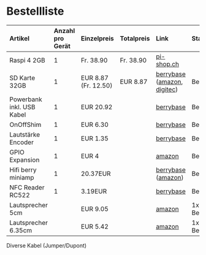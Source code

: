 # Bestellliste
Artikel | Anzahl pro Gerät | Einzelpreis | Totalpreis | Link | Status
:- | :- | :- | :- | :- | :-
Raspi 4 2GB | 1 | Fr. 38.90 | Fr. 38.90| [pi-shop.ch](https://www.pi-shop.ch/raspberry-pi-4-model-b-2gb) |
SD Karte 32GB | 1 | EUR 8.87 (Fr. 12.50) | EUR 8.87 | [berrybase](https://www.berrybase.de/raspberry-pi-co/raspberry-pi/speicherkarten/sandisk-extreme-micro-sdhc-a1-uhs-i-u3-speicherkarte-43-adapter-32gb?c=347) ([amazon](https://www.amazon.de/SanDisk-Extreme-microSDHC-Speicherkarte-SD-Adapter/dp/B06XWMQ81P/ref=sr_1_2?__mk_de_DE=ÅMÅŽÕÑ&dchild=1&keywords=sandisk+extreme+32gb&qid=1607455423&sr=8-2), [digitec](https://www.digitec.ch/de/s1/product/sandisk-extreme-microsd-a1-microsdhc-32gb-u3-uhs-i-speicherkarte-6405532)) | Bestellt
Powerbank inkl. USB Kabel | 1 | EUR 20.92 | | [berrybase](https://www.berrybase.de/raspberry-pi-co/raspberry-pi/stromversorgung/powerbanks-mobile-akkus/quickcharge-powerbank-mit-qc3.0-und-usb-c-15.000-mah-schwarz-grau) | Bestellt
OnOffShim | 1 | EUR 6.30 | | [berrybase](https://www.berrybase.de/raspberry-pi-co/raspberry-pi/gpio-hats-phats/power-management/onoff-shim-f-252-r-raspberry-pi) | Bestellt
Lautstärke Encoder | 1 | EUR 1.35 | | [berrybase](https://www.berrybase.de/bauelemente/passive-bauelemente/potentiometer/drehimpulsgeber/drehregler/rotary-encoder-mit-breakoutboard) | Bestellt
GPIO Expansion | 1 | EUR 4 | | [amazon](https://www.amazon.de/gp/product/B07TZGC941/ref=as_li_ss_tl?ie=UTF8&psc=1&linkCode=sl1&tag=splittitde-21&linkId=f1741cf709be81926e59e5d395048b4c&language=de_DE) | Bestellt
Hifi berry miniamp | 1 | 20.37EUR| | [berrybase](https://www.berrybase.de/raspberry-pi-co/raspberry-pi/gpio-hats-phats/audio/hifiberry-miniamp) ([amazon](https://www.amazon.de/HiFiBerry-MiniAmp-grün/dp/B01NBAY8B0/ref=sr_1_2?__mk_de_DE=ÅMÅŽÕÑ&crid=183X54NM6A72V&dchild=1&keywords=hifiberry+mini&qid=1607666636&sprefix=hifi+berr%2Caps%2C176&sr=8-2)) | Bestellt
NFC Reader RC522  | 1 | 3.19EUR | | [berrybase](https://www.berrybase.de/raspberry-pi-co/sensoren-module/rfid-nfc/rfid-leseger-228-t-mit-spi-schnittstelle-inkl.-karte-dongle) | Bestellt
Lautsprecher 5cm | | EUR 9.05 | | [amazon](https://www.amazon.de/gp/product/B004GA0LN6/ref=ppx_yo_dt_b_asin_title_o00_s00?ie=UTF8&psc=1) | 1x Bestellt
Lautsprecher 6.35cm | | EUR 5.42 | | [amazon](https://www.amazon.de/gp/product/B004GA0LN6/ref=ppx_yo_dt_b_asin_title_o00_s00?ie=UTF8&psc=1) | 1x Bestellt

Diverse Kabel (Jumper/Dupont)